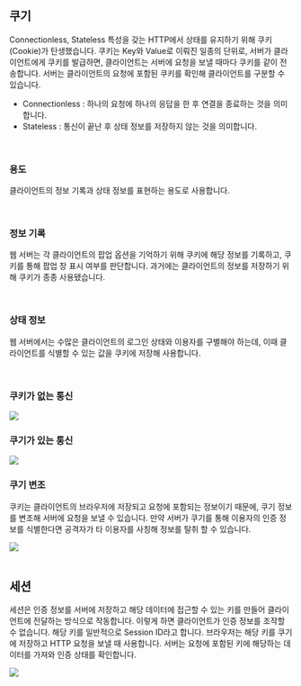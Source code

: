 ## 쿠기

Connectionless, Stateless 특성을 갖는 HTTP에서 상태를 유지하기 위해 쿠키(Cookie)가 탄생했습니다. 쿠키는 Key와 Value로 이뤄진 일종의 단위로, 서버가 클라이언트에게 쿠키를 발급하면, 클라이언트는 서버에 요청을 보낼 때마다 쿠키를 같이 전송합니다. 서버는 클라이언트의 요청에 포함된 쿠키를 확인해 클라이언트를 구분할 수 있습니다.

* Connectionless : 하나의 요청에 하나의 응답을 한 후 연결을 종료하는 것을 의미합니다.
* Stateless : 통신이 끝난 후 상태 정보를 저장하지 않는 것을 의미합니다.


<br>


### 용도

클라이언트의 정보 기록과 상태 정보를 표현하는 용도로 사용합니다.


<br>


### 정보 기록

웹 서버는 각 클라이언트의 팝업 옵션을 기억하기 위해 쿠키에 해당 정보를 기록하고, 쿠키를 통해 팝업 창 표시 여부를 판단합니다. 과거에는 클라이언트의 정보를 저장하기 위해 쿠키가 종종 사용됐습니다.


<br>


### 상태 정보

웹 서버에서는 수많은 클라이언트의 로그인 상태와 이용자를 구별해야 하는데, 이때 클라이언트를 식별할 수 있는 값을 쿠키에 저장해 사용합니다.



<br>


### 쿠키가 없는 통신

<img src="https://velog.velcdn.com/images/silvergun8291/post/eb67daaa-d268-4d9e-aed3-2804525003ab/image.png">


<br>


### 쿠기가 있는 통신

<img src="https://velog.velcdn.com/images/silvergun8291/post/ae238a2c-8ac7-4c27-9f72-1af7547a3ab8/image.png">


<br>


### 쿠기 변조

쿠키는 클라이언트의 브라우저에 저장되고 요청에 포함되는 정보이기 때문에, 쿠기 정보를 변조해 서버에 요청을 보낼 수 있습니다. 만약 서버가 쿠기를 통해 이용자의 인증 정보를 식별한다면 공격자가 타 이용자를 사칭해 정보를 탈취 할 수 있습니다.

<img src="https://velog.velcdn.com/images/silvergun8291/post/0f2ecf09-d50f-4519-ae35-314dbbd0f041/image.png">


<br>
<br>


## 세션

세션은 인증 정보를 서버에 저장하고 해당 데이터에 접근할 수 있는 키를 만들어 클라이언트에 전달하는 방식으로 작동합니다. 이렇게 하면 클라이언트가 인증 정보를 조작할 수 없습니다. 해당 키를 일반적으로 Session ID라고 합니다.
브라우저는 해당 키를 쿠기에 저장하고 HTTP 요청을 보낼 때 사용합니다. 서버는 요청에 포함된 키에 해당하는 데이터를 가져와 인증 상태를 확인합니다.

<img src="https://velog.velcdn.com/images/silvergun8291/post/2e4af6c8-44d9-42dc-bf58-b16ee81a89b7/image.png">







